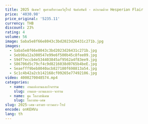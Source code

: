 ```yaml
---
title: 2025 พิเศษ! ชุดราตรียาวคอวียุโรป จัดส่งทันที - สง่างามด้วย Hesperian Flair
price: '4030.98'
price_original: '5235.11'
currency: THB
discount: 23%
rating: 4
volume: 56
image: Saba5e8f66e8043c3bd2023d26431c271b.jpg
images:
  - Saba5e8f66e8043c3bd2023d26431c271b.jpg
  - Seb98a12a300547e99e6f500b45c8fee09.jpg
  - S9df7eccb4e534403845af9562a4f83ee9.jpg
  - S86706d5c79cf4c9d8216038d0765b4beE.jpg
  - Seaefff9beb8040acb827180f698813a54.jpg
  - Sc1c4b42a2cb142168cf09265e77492106.jpg
video: 4000270048574.mp4
categories:
  - name: งานแต่งงานและกิจกรรม
    slug: งานแต-งงานและก-จกรรม
  - name: ชุด โอกาสพิเศษ
    slug: โอกาสพ-เศษ
slug: 2025-เศษ-ดราตร-ยาวคอว-โรป
encode: onKEHVu
lang: th
---
```

  